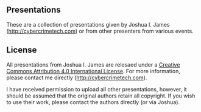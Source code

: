 ## Presentations
These are a collection of presentations given by Joshua I. James (http://cybercrimetech.com) or from other presenters from various events.

## License
All presentations from Joshua I. James are relesaed under a [Creative Commons Attribution 4.0 International License](https://creativecommons.org/licenses/by/4.0/). For more information, please contact me directly (http://cybercrimetech.com).

I have received permission to upload all other presentations, however, it should be assumed that the original authors retain all copyright. If you wish to use their work, please contact the authors directly (or via Joshua).
